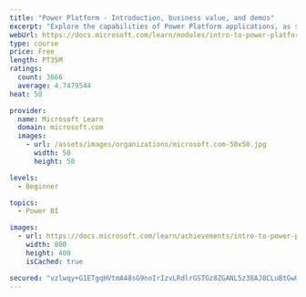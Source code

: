 ```yaml
---
title: "Power Platform - Introduction, business value, and demos"
excerpt: "Explore the capabilities of Power Platform applications, as seen in demonstrations and customer case studies."
webUrl: https://docs.microsoft.com/learn/modules/intro-to-power-platform-mba/
type: course
price: Free
length: PT35M
ratings:
  count: 3666
  average: 4.7479544
heat: 50

provider:
  name: Microsoft Learn
  domain: microsoft.com
  images:
    - url: /assets/images/organizations/microsoft.com-50x50.jpg
      width: 50
      height: 50

levels:
  - Beginner

topics:
  - Power BI

images:
  - url: https://docs.microsoft.com/learn/achievements/intro-to-power-platform-social.png
    width: 800
    height: 400
    isCached: true

secured: "vzlwqy+G1ETgqHVtmA48sG9noIrIzvLRdlrGSTGz8ZGANL5z38AJ8CLuBtGwU/eEaIdtgmYh5w6vjAEZ3MQtXtmfqYbRtUY8m3uDWMYYJhwfdQe39zuAu/Jc7XhfrJSpxbpjjObGo7yygocAWSZBUiC45firCaQBtKLVPiyAVPKaDck8DEvetz3VnYkK2i8UPNFOZ+hEIo2pETXY/xUGY71/29GKaoxbwoB6m2M2f8XOx9XLAuEnhClZYXHXDXN09in2GRaV8M0u5IaTR5xqgTjMPW1J+RIwfXwm1XPQ6wVG8DlR5NBrjf0l4LszxG1RVqtUcx//tcxTn+Qw3LzAyq4lK8XgypiN1sjPa98iA2DoCwBzL6R2lv4t6SNon9m1F2Tth8MxJr73WpNMS9rJJqrX3pH8iju7irmmaLbLXfQ=;KylVWQ+cJW/CFfVe5qZMlQ=="
---
```


